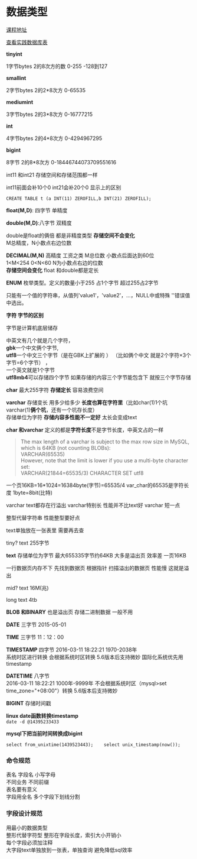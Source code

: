 # 数据类型

[课程地址](http://mooc.study.163.com/learn/NEU-1000080000?tid=2001223003#/learn/content?type=detail&id=2001414072)

[查看实践数据库表](http://mooc.study.163.com/learn/NEU-1000080000?tid=2001223003#/learn/content?type=detail&id=2001453005&cid=2001441013)

**tinyint**

1字节bytes  2的8次方的数 0-255   -128到127

**smallint**

2字节bytes 2的2\*8次方  0-65535

**mediumint**

3字节bytes 2的3\*8次方  0-16777215

**int**

4字节bytes 2的4\*8次方  0-4294967295

**bigint**

8字节 2的8\*8次方  0-18446744073709551616

int11 和int21 存储空间和存储范围都一样

int11前面会补10个0 int21会补20个0 显示上的区别

`CREATE TABLE t (a INT(11) ZEROFILL,b INT(21) ZEROFILL);`

**float\(M,D\)**: 四字节 单精度

**double\(M,D\)**:八字节 双精度

double是float的俩倍 都是非精度类型  **存储空间不会变化**  
M总精度，N小数点右边位数

**DECIMAL\(M,N\)**  高精度 工资之类   M总位数 小数点后面达到60位  
1&lt;M&lt;254  0&lt;N&lt;60 N为小数点右边的位数   
**存储空间会变化** float 和double都是定长

**ENUM** 枚举类型。定义的数量小于255 占1个字节 超过255占2字节

只能有一个值的字符串，从值列'value1'，'value2'，...，NULL中或特殊 ''错误值中选出。

**字符 字节的区别**

字节是计算机底层储存

中英文有几个就是几个字符，  
**gbk**一个中文俩个字节,  
**utf8**一个中文三个字节（是在GBK上扩展的 ） （比如俩个中文 就是2个字符×3个字节=6个字节） ，  
一个英文就是1个字节  
**utf8mb4**可以存储四个字节 如果存储的内容三个字节能包含下 就按三个字节存储

**char**  最大255字符  **存储定长** 容易浪费空间

**varchar** 存储变长 用多少给多少 **长度也算在字符里**（比如char\(1\)1个坑 varchar\(1\)**俩个坑**，还有一个坑存长度）  
存储单位为字符 **存储内容多性能不一定好** 太长会变成text

**char 和varchar** 定义的都是**字符长度**不是字节长度，中英文占的一样

> The max length of a varchar is subject to the max row size in MySQL, which is 64KB \(not counting BLOBs\):  
> VARCHAR\(65535\)  
> However, note that the limit is lower if you use a multi-byte character set:  
> VARCHAR\(21844=65535/3\) CHARACTER SET utf8

一个页16KB=16\*1024=16384byte\(字节\)=65535/4  var\_char的65535是字符长度  1byte=8bit\(比特\)

varchar text都存在行溢出 varchar特别长 性能并不比text好 varchar 短一点

整型代替字符串 性能整型要好点

text单独放在一张表里 需要再去查

tiny? text 255字节

**text**  存储单位为字节 最大655335字节约64KB 大多是溢出页 效率差 一页16KB

一行数据页内存不下 先找到数据页 根据指针 扫描溢出的数据页 性能慢 这就是溢出

mid? text  16M\(兆\)

long text 4tb

**BLOB 和BINARY** 也是溢出页 存储二进制数据 一般不用

**DATE**  三字节 2015-05-01

**TIME**  三字节 11：12：00

**TIMESTAMP** 四字节 2016-03-11 18:22:21 1970-2038年  
系统时区进行转换 会根据系统时区转换  5.6版本后支持微妙  国际化系统优先用timestamp

**DATETIME** 八字节  
2016-03-11 18:22:21 1000年-9999年 不会根据系统时区（mysql&gt;set time\_zone="+08:00"）转换  5.6版本后支持微妙

**BIGINT** 存储时间戳

**linux date函数转换timestamp**  
`date -d @14395233433`

**mysql下把当前时间转换成bigint**

`select from_unixtime(1439523443);   
select unix_timestamp(now());`

### 命令规范

表名 字段名 小写字母  
不同业务 不同前缀  
表名要有意义  
字段用全名 多个字段下划线分割

### 字段设计规范

用最小的数据类型  
整形代替字符型 整形在字段长度，索引大小开销小  
每个字段必须加注释  
大字段text单独放到一张表，单独查询 避免降低sql效率

